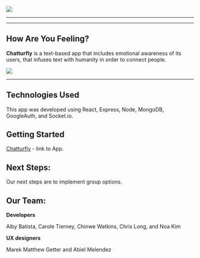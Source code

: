 <img src="https://i.imgur.com/w6AEKK4.png">

---

---

## How Are You Feeling?

**Chatturfly** is a text-based app that includes emotional awareness of its users, that infuses text with humanity in order to connect people.

<img src="https://i.imgur.com/r9ibH8D.png"/>

---
## Technologies Used

This app was developed using React, Express, Node, MongoDB, GoogleAuth, and Socket.io.

## Getting Started

[Chatturfly](https://chatturfly.netlify.app/) - link to App.

## Next Steps:

Our next steps are to implement group options.

## Our Team:

**Developers** 

Alby Batista, Carole Tierney, Chinwe Watkins, Chris Long, and Noa Kim 


**UX designers** 

Marek Matthew Getter and Abiel Melendez

